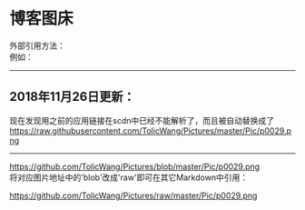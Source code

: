 # 博客图床

外部引用方法：<br>
例如：<br>

---
## 2018年11月26日更新：

现在发现用之前的应用链接在scdn中已经不能解析了，而且被自动替换成了
https://raw.githubusercontent.com/TolicWang/Pictures/master/Pic/p0029.png

---

https://github.com/TolicWang/Pictures/blob/master/Pic/p0029.png
<br>
将对应图片地址中的'blob'改成'raw'即可在其它Markdown中引用：

https://github.com/TolicWang/Pictures/raw/master/Pic/p0029.png